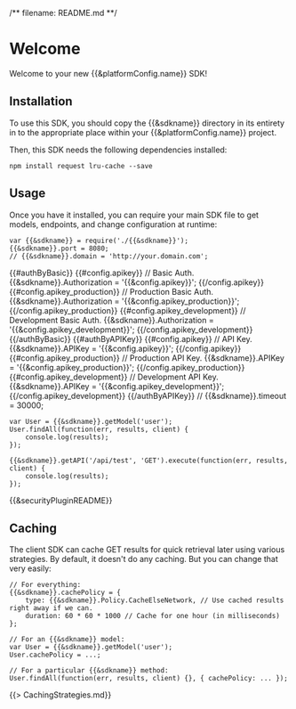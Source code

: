 /** filename: README.md **/
# Welcome
Welcome to your new {{&platformConfig.name}} SDK!


## Installation
To use this SDK, you should copy the {{&sdkname}} directory in its entirety in to the appropriate place within your {{&platformConfig.name}} project.

Then, this SDK needs the following dependencies installed:

    npm install request lru-cache --save


## Usage
Once you have it installed, you can require your main SDK file to get models, endpoints, and change configuration at runtime:

    var {{&sdkname}} = require('./{{&sdkname}}');
    {{&sdkname}}.port = 8080;
    // {{&sdkname}}.domain = 'http://your.domain.com';
{{#authByBasic}}
    {{#config.apikey}}
    // Basic Auth.
    {{&sdkname}}.Authorization = '{{&config.apikey}}';
    {{/config.apikey}}
    {{#config.apikey_production}}
    // Production Basic Auth.
    {{&sdkname}}.Authorization = '{{&config.apikey_production}}';
    {{/config.apikey_production}}
    {{#config.apikey_development}}
    // Development Basic Auth.
    {{&sdkname}}.Authorization = '{{&config.apikey_development}}';
    {{/config.apikey_development}}
{{/authByBasic}}
{{#authByAPIKey}}
    {{#config.apikey}}
    // API Key.
    {{&sdkname}}.APIKey = '{{&config.apikey}}';
    {{/config.apikey}}
    {{#config.apikey_production}}
    // Production API Key.
    {{&sdkname}}.APIKey = '{{&config.apikey_production}}';
    {{/config.apikey_production}}
    {{#config.apikey_development}}
    // Development API Key.
    {{&sdkname}}.APIKey = '{{&config.apikey_development}}';
    {{/config.apikey_development}}
{{/authByAPIKey}}
    // {{&sdkname}}.timeout = 30000;
    
    var User = {{&sdkname}}.getModel('user');
    User.findAll(function(err, results, client) {
        console.log(results);
    });
    
    {{&sdkname}}.getAPI('/api/test', 'GET').execute(function(err, results, client) {
        console.log(results);
    });

{{&securityPluginREADME}}


## Caching
The client SDK can cache GET results for quick retrieval later using various strategies. By default, it doesn't do
any caching. But you can change that very easily:

    // For everything:
    {{&sdkname}}.cachePolicy = {
    	type: {{&sdkname}}.Policy.CacheElseNetwork, // Use cached results right away if we can.
    	duration: 60 * 60 * 1000 // Cache for one hour (in milliseconds)
    };
    
    // For an {{&sdkname}} model:
    var User = {{&sdkname}}.getModel('user');
    User.cachePolicy = ...;
    
    // For a particular {{&sdkname}} method:
    User.findAll(function(err, results, client) {}, { cachePolicy: ... });

{{> CachingStrategies.md}}

